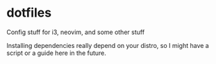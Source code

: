 # dotfiles
Config stuff for i3, neovim, and some other stuff

Installing dependencies really depend on your distro, so I might have a script or a guide here in the future.

